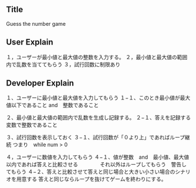 ## Title
Guess the number game
## User Explain
１，ユーザーが最小値と最大値の整数を入力する。
２，最小値と最大値の範囲内で乱数を当ててもらう
３，試行回数に制限あり
## Developer Explain
１、ユーザーに最小値と最大値を入力してもらう
１−１、このとき最小値が最大値以下であること and　整数であること

２、最小値と最大値の範囲内で乱数を生成し記録する。
２−１、答えを記録する変数で整数であること

３、試行回数を表示しておく
３−１、試行回数が「０より上」であればループ継続 つまり　while num > 0 

４，ユーザーに数値を入力してもらう
４−１、値が整数　and　最小値、最大値以内であれば答えと比較させる
　　　　それ以外はループしてもらう　警告してもらう
４−２、答えと比較させて答えと同じ場合と大きい小さい場合のシナリオを用意する
      答えと同じならループを抜けてゲームを終わりにする。

